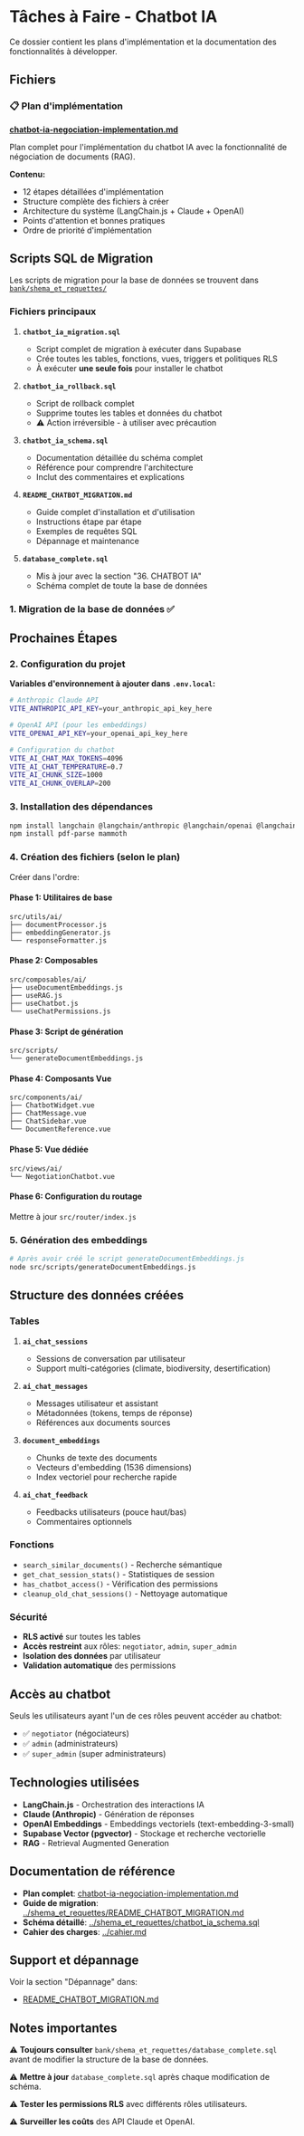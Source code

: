 # Tâches à Faire - Chatbot IA

Ce dossier contient les plans d'implémentation et la documentation des fonctionnalités à développer.

## Fichiers

### 📋 Plan d'implémentation

**[chatbot-ia-negociation-implementation.md](chatbot-ia-negociation-implementation.md)**

Plan complet pour l'implémentation du chatbot IA avec la fonctionnalité de négociation de documents (RAG).

**Contenu:**
- 12 étapes détaillées d'implémentation
- Structure complète des fichiers à créer
- Architecture du système (LangChain.js + Claude + OpenAI)
- Points d'attention et bonnes pratiques
- Ordre de priorité d'implémentation

## Scripts SQL de Migration

Les scripts de migration pour la base de données se trouvent dans [`bank/shema_et_requettes/`](../shema_et_requettes/)

### Fichiers principaux

1. **`chatbot_ia_migration.sql`**
   - Script complet de migration à exécuter dans Supabase
   - Crée toutes les tables, fonctions, vues, triggers et politiques RLS
   - À exécuter **une seule fois** pour installer le chatbot

2. **`chatbot_ia_rollback.sql`**
   - Script de rollback complet
   - Supprime toutes les tables et données du chatbot
   - ⚠️ Action irréversible - à utiliser avec précaution

3. **`chatbot_ia_schema.sql`**
   - Documentation détaillée du schéma complet
   - Référence pour comprendre l'architecture
   - Inclut des commentaires et explications

4. **`README_CHATBOT_MIGRATION.md`**
   - Guide complet d'installation et d'utilisation
   - Instructions étape par étape
   - Exemples de requêtes SQL
   - Dépannage et maintenance

5. **`database_complete.sql`**
   - Mis à jour avec la section "36. CHATBOT IA"
   - Schéma complet de toute la base de données



### 1. Migration de la base de données ✅

## Prochaines Étapes

### 2. Configuration du projet

**Variables d'environnement à ajouter dans `.env.local`:**

```bash
# Anthropic Claude API
VITE_ANTHROPIC_API_KEY=your_anthropic_api_key_here

# OpenAI API (pour les embeddings)
VITE_OPENAI_API_KEY=your_openai_api_key_here

# Configuration du chatbot
VITE_AI_CHAT_MAX_TOKENS=4096
VITE_AI_CHAT_TEMPERATURE=0.7
VITE_AI_CHUNK_SIZE=1000
VITE_AI_CHUNK_OVERLAP=200
```

### 3. Installation des dépendances

```bash
npm install langchain @langchain/anthropic @langchain/openai @langchain/community
npm install pdf-parse mammoth
```

### 4. Création des fichiers (selon le plan)

Créer dans l'ordre:

#### Phase 1: Utilitaires de base
```
src/utils/ai/
├── documentProcessor.js
├── embeddingGenerator.js
└── responseFormatter.js
```

#### Phase 2: Composables
```
src/composables/ai/
├── useDocumentEmbeddings.js
├── useRAG.js
├── useChatbot.js
└── useChatPermissions.js
```

#### Phase 3: Script de génération
```
src/scripts/
└── generateDocumentEmbeddings.js
```

#### Phase 4: Composants Vue
```
src/components/ai/
├── ChatbotWidget.vue
├── ChatMessage.vue
├── ChatSidebar.vue
└── DocumentReference.vue
```

#### Phase 5: Vue dédiée
```
src/views/ai/
└── NegotiationChatbot.vue
```

#### Phase 6: Configuration du routage
Mettre à jour `src/router/index.js`

### 5. Génération des embeddings

```bash
# Après avoir créé le script generateDocumentEmbeddings.js
node src/scripts/generateDocumentEmbeddings.js
```

## Structure des données créées

### Tables

1. **`ai_chat_sessions`**
   - Sessions de conversation par utilisateur
   - Support multi-catégories (climate, biodiversity, desertification)

2. **`ai_chat_messages`**
   - Messages utilisateur et assistant
   - Métadonnées (tokens, temps de réponse)
   - Références aux documents sources

3. **`document_embeddings`**
   - Chunks de texte des documents
   - Vecteurs d'embedding (1536 dimensions)
   - Index vectoriel pour recherche rapide

4. **`ai_chat_feedback`**
   - Feedbacks utilisateurs (pouce haut/bas)
   - Commentaires optionnels

### Fonctions

- `search_similar_documents()` - Recherche sémantique
- `get_chat_session_stats()` - Statistiques de session
- `has_chatbot_access()` - Vérification des permissions
- `cleanup_old_chat_sessions()` - Nettoyage automatique

### Sécurité

- **RLS activé** sur toutes les tables
- **Accès restreint** aux rôles: `negotiator`, `admin`, `super_admin`
- **Isolation des données** par utilisateur
- **Validation automatique** des permissions

## Accès au chatbot

Seuls les utilisateurs ayant l'un de ces rôles peuvent accéder au chatbot:
- ✅ `negotiator` (négociateurs)
- ✅ `admin` (administrateurs)
- ✅ `super_admin` (super administrateurs)

## Technologies utilisées

- **LangChain.js** - Orchestration des interactions IA
- **Claude (Anthropic)** - Génération de réponses
- **OpenAI Embeddings** - Embeddings vectoriels (text-embedding-3-small)
- **Supabase Vector (pgvector)** - Stockage et recherche vectorielle
- **RAG** - Retrieval Augmented Generation

## Documentation de référence

- **Plan complet**: [chatbot-ia-negociation-implementation.md](chatbot-ia-negociation-implementation.md)
- **Guide de migration**: [../shema_et_requettes/README_CHATBOT_MIGRATION.md](../shema_et_requettes/README_CHATBOT_MIGRATION.md)
- **Schéma détaillé**: [../shema_et_requettes/chatbot_ia_schema.sql](../shema_et_requettes/chatbot_ia_schema.sql)
- **Cahier des charges**: [../cahier.md](../cahier.md)

## Support et dépannage

Voir la section "Dépannage" dans:
- [README_CHATBOT_MIGRATION.md](../shema_et_requettes/README_CHATBOT_MIGRATION.md)

## Notes importantes

⚠️ **Toujours consulter** `bank/shema_et_requettes/database_complete.sql` avant de modifier la structure de la base de données.

⚠️ **Mettre à jour** `database_complete.sql` après chaque modification de schéma.

⚠️ **Tester les permissions RLS** avec différents rôles utilisateurs.

⚠️ **Surveiller les coûts** des API Claude et OpenAI.
